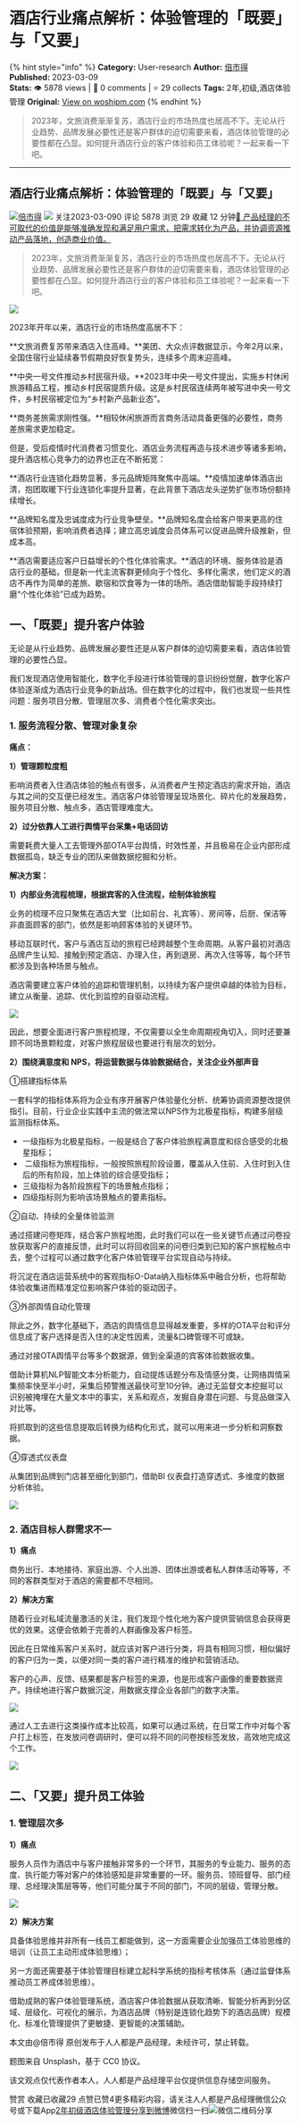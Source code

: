 # 酒店行业痛点解析：体验管理的「既要」与「又要」
{% hint style="info" %}
**Category:** User-research
**Author:** [倍市得](https://www.woshipm.com/u/1438140)
**Published:** 2023-03-09  
**Stats:** 👁️ 5878 views | 💬 0 comments | ⭐ 29 collects
**Tags:** 2年,初级,酒店体验管理
**Original:** [View on woshipm.com](https://www.woshipm.com/user-research/5775562.html)
{% endhint %}
> 2023年，文旅消费渐渐复苏，酒店行业的市场热度也居高不下。无论从行业趋势、品牌发展必要性还是客户群体的迫切需要来看，酒店体验管理的必要性都在凸显。如何提升酒店行业的客户体验和员工体验呢？一起来看一下吧。

---

## 酒店行业痛点解析：体验管理的「既要」与「又要」

[![](https://static.woshipm.com/view/woshipm_api_def_20230201141011_8494.jpg?imageView2/1/w/72/h/72/q/100)](https://www.woshipm.com/u/1438140)[倍市得](https://www.woshipm.com/u/1438140) ![](https://static.woshipm.com/tag/1101_1@2x.png) 关注2023-03-090 评论 5878 浏览 29 收藏 12 分钟[🔗 产品经理的不可取代的价值是能够准确发现和满足用户需求，把需求转化为产品，并协调资源推动产品落地，创造商业价值。](https://ke.qidianla.com/courses/90pm)

> 2023年，文旅消费渐渐复苏，酒店行业的市场热度也居高不下。无论从行业趋势、品牌发展必要性还是客户群体的迫切需要来看，酒店体验管理的必要性都在凸显。如何提升酒店行业的客户体验和员工体验呢？一起来看一下吧。

![](https://image.woshipm.com/wp-files/2023/03/G2AfJmfy9P7h7aAG5jFo.png)

2023年开年以来，酒店行业的市场热度高居不下：

**文旅消费复苏带来酒店入住高峰。**美团、大众点评数据显示，今年2月以来，全国住宿行业延续春节假期良好恢复势头，连续多个周末迎高峰。

**中央一号文件推动乡村民宿升级。**2023年中央一号文件提出，实施乡村休闲旅游精品工程，推动乡村民宿提质升级。这是乡村民宿连续两年被写进中央一号文件，乡村民宿被定位为“乡村新产品新业态”。

**商务差旅需求刚性强。**相较休闲旅游而言商务活动具备更强的必要性，商务差旅需求更加稳定。

但是，受后疫情时代消费者习惯变化、酒店业务流程再造与技术进步等诸多影响，提升酒店核心竞争力的边界也正在不断拓宽：

**酒店行业连锁化趋势显著，多元品牌矩阵聚焦中高端。**疫情加速单体酒店出清，抱团取暖下行业连锁化率提升显著，在此背景下酒店龙头逆势扩张市场份额持续增长。

**品牌知名度及忠诚度成为行业竞争壁垒。**品牌知名度会给客户带来更高的住宿体验预期，影响消费者选择；建立高忠诚度会员体系可以促进品牌升级推新，但成本高。

**酒店需要适应客户日益增长的个性化体验需求。**酒店的环境、服务体验是酒店行业的基础，但是新一代主流客群更倾向于个性化、多样化需求，他们定义的酒店不再作为简单的差旅、歇宿和饮食等为一体的场所。酒店借助智能手段持续打磨“个性化体验”已成为趋势。

## 一、「既要」提升客户体验

无论是从行业趋势、品牌发展必要性还是从客户群体的迫切需要来看，酒店体验管理的必要性凸显。

我们发现酒店使用智能化，数字化手段进行体验管理的意识纷纷觉醒，数字化客户体验逐渐成为酒店行业竞争的新战场。但在数字化的过程中，我们也发现一些共性问题：服务项目分散、管理层次多、消费者个性化需求突出。

### 1\. 服务流程分散、管理对象复杂

**痛点：**

**1）管理颗粒度粗**

影响消费者入住酒店体验的触点有很多，从消费者产生预定酒店的需求开始，酒店与其之间的交互便已经发生。酒店客户体验管理呈现场景化、碎片化的发展趋势，服务项目分散、触点多，酒店管理难度大。

**2）过分依靠人工进行舆情平台采集+电话回访**

需要耗费大量人工去管理外部OTA平台舆情，时效性差，并且极易在企业内部形成数据孤岛，缺乏专业的团队来做数据挖掘和分析。

**解决方案：**

**1）内部业务流程梳理，根据宾客的入住流程，绘制体验旅程**

业务的梳理不应只聚焦在酒店大堂（比如前台、礼宾等）、房间等，后厨、保洁等非直面顾客的部门，依然是影响顾客体验的关键环节。

移动互联时代，客户与酒店互动的旅程已经跨越整个生命周期。从客户最初对酒店品牌产生认知、接触到预定酒店、办理入住，再到退房、再次入住等等，每个环节都涉及到各种场景与触点。

酒店需要建立客户体验的追踪和管理机制，以持续为客户提供卓越的体验为目标，建立从衡量、追踪、优化到监控的自驱动流程。

![](https://image.woshipm.com/wp-files/2023/03/CfqWPiaOKCFN5lUShl7c.png)

因此，想要全面进行客户旅程梳理，不仅需要以全生命周期视角切入，同时还要兼顾不同场景颗粒度，对客户旅程层级也要进行有层次的划分。

**2）围绕满意度和 NPS，将运营数据与体验数据结合，关注企业外部声音**

①搭建指标体系

一套科学的指标体系将为企业有序开展客户体验量化分析、统筹协调资源整改提供指引。目前，行业企业实践中主流的做法常以NPS作为北极星指标，构建多层级监测指标体系。

*   一级指标为北极星指标，一般是结合了客户体验旅程满意度和综合感受的北极星指标；
*    二级指标为旅程指标，一般按照旅程阶段设置，覆盖从入住前、入住时到入住后的所有阶段，加上体验的综合感受指标；
*   三级指标为各阶段旅程下的场景触点指标；
*   四级指标则为影响该场景触点的要素指标。

②自动、持续的全量体验监测

通过搭建问卷矩阵，结合客户旅程地图，此时我们可以在一些关键节点通过问卷投放获取客户的直接反馈，此时可以将回收回来的问卷归类到已知的客户旅程触点中去，整个过程可以通过数字化客户体验管理平台实现自动与持续。

将沉淀在酒店运营系统中的客观指标O-Data纳入指标体系中融合分析，也将帮助体验收集进而精准定位影响客户体验的驱动因子。

③外部舆情自动化管理

除此之外，数字化基础下，酒店的舆情信息显得越发重要，多样的OTA平台和评分信息成了客户选择是否入住的决定性因素，流量&口碑管理不可或缺。

通过对接OTA舆情平台等多个数据源，做到全渠道的宾客体验数据收集。

借助计算机NLP智能文本分析能力，自动提炼话题分布及情感分类，让网络舆情采集频率快至半小时，采集后预警推送最快可至10分钟。通过无监督文本挖掘可以识别被掩埋在大量文本中的事实，关系和观点，发掘自身潜在问题、与竞品做深入对比等。

将抓取到的这些信息提取后转换为结构化形式，就可以用来进一步分析和洞察数据。

④穿透式仪表盘

从集团到品牌到门店甚至细化到部门，借助BI 仪表盘打造穿透式、多维度的数据分析体验。

![](https://image.woshipm.com/wp-files/2023/03/Lb5geIrcrJ20XgZEFYxO.png)

### 2\. 酒店目标人群需求不一

**1）痛点**

商务出行、本地接待、家庭出游、个人出游、团体出游或者私人群体活动等等，不同的客群类型对于酒店的需要都不尽相同。

**2）解决方案**

随着行业对私域流量激活的关注，我们发现个性化地为客户提供营销信息会获得更优的效果。这便会依赖于完善的人群画像及客户标签。

因此在日常维系客户关系时，就应该对客户进行分类，将具有相同习惯，相似偏好的客户归为一类，以便对同一类的客户进行精准的维护和营销活动。

客户的心声、反馈、结果都是客户标签的来源，也是形成客户画像的重要数据资产。持续地进行客户数据沉淀，用数据支撑企业各部门的数字决策。

![](https://image.woshipm.com/wp-files/2023/03/zovgyqnJKIzgOMt7qVJS.png)

通过人工去进行这类操作成本比较高，如果可以通过系统，在日常工作中对每个客户打上标签，在发放问卷调研时，便可以将不同的问卷按标签发放，高效地完成这个工作。

![](https://image.woshipm.com/wp-files/2023/03/13QnZDbW2eOauGBRx6vH.png)

## 二、「又要」提升员工体验

### 1\. 管理层次多

**1）痛点**

服务人员作为酒店中与客户接触非常多的一个环节，其服务的专业能力、服务的态度、执行能力等对客户的体验感知是非常重要的一环。服务员、领班督导、部门经理、总经理决策层等等，他们可能分属于不同的部门，不同的层级，管理分散。

![](https://image.woshipm.com/wp-files/2023/03/LhTXGjHOOaOyJvelEL8Z.png)

**2）解决方案**

具备体验思维并非所有一线员工都能做到，这一方面需要企业加强员工体验思维的培训（让员工主动形成体验思维）；

另一方面还需要基于体验管理目标建立起科学系统的指标考核体系（通过监督体系推动员工养成体验思维）。

借助成熟的客户体验管理系统，酒店客户体验数据从获取清晰、智能分析再到分区域、层级化、可视化的展示，为酒店品牌（特别是连锁化趋势下的酒店品牌）规模化、标准化管理提供了更敏捷、更智能的决策辅助。

本文由@倍市得 原创发布于人人都是产品经理，未经许可，禁止转载。

题图来自 Unsplash，基于 CC0 协议。

该文观点仅代表作者本人，人人都是产品经理平台仅提供信息存储空间服务。

赞赏 收藏已收藏29 点赞已赞4更多精彩内容，请关注人人都是产品经理微信公众号或下载App[2年](https://www.woshipm.com/tag/2%e5%b9%b4)[初级](https://www.woshipm.com/tag/%e5%88%9d%e7%ba%a7)[酒店体验管理](https://www.woshipm.com/tag/%e9%85%92%e5%ba%97%e4%bd%93%e9%aa%8c%e7%ae%a1%e7%90%86)[分享到微博](https://service.weibo.com/share/share.php?appkey=2775287854&title=酒店行业痛点解析：体验管理的「既要」与「又要」&url=https://www.woshipm.com/user-research/5775562.html&pic=https://image.woshipm.com/wp-files/2023/03/G2AfJmfy9P7h7aAG5jFo.png)微信扫一扫![微信二维码](https://api.pwmqr.com/qrcode/create/?url=https://www.woshipm.com/user-research/5775562.html)分享